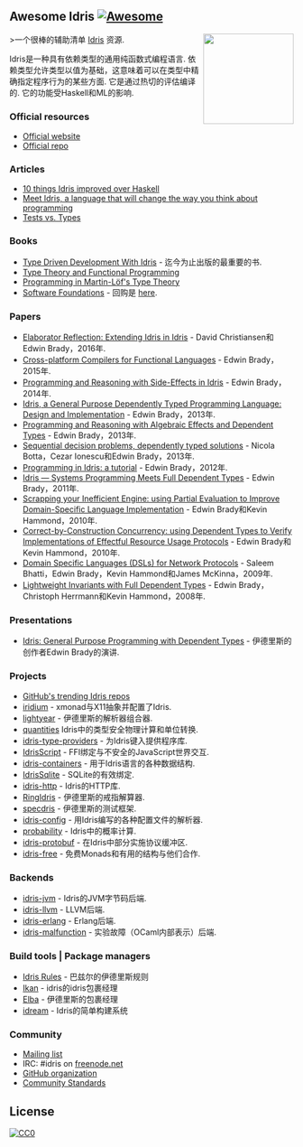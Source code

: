 <div class="github-widget" data-repo="joaomilho/awesome-idris"></div>



## Awesome Idris [![Awesome](https://cdn.rawgit.com/sindresorhus/awesome/d7305f38d29fed78fa85652e3a63e154dd8e8829/media/badge.svg)](https://github.com/sindresorhus/awesome)

[<img src="https://www.idris-lang.org/logo/logo.png" align="right" width="160">](https://www.idris-lang.org/)

&gt;一个很棒的辅助清单 [Idris](https://www.idris-lang.org/) 资源.

 Idris是一种具有依赖类型的通用纯函数式编程语言.  依赖类型允许类型以值为基础，这意味着可以在类型中精确指定程序行为的某些方面.  它是通过热切的评估编译的.  它的功能受Haskell和ML的影响.



### Official resources

* [Official website](https://www.idris-lang.org/)
* [Official repo](https://github.com/idris-lang/Idris-dev)

### Articles

* [10 things Idris improved over Haskell](https://deque.blog/2017/06/14/10-things-idris-improved-over-haskell/)
* [Meet Idris, a language that will change the way you think about programming](http://crufter.com/@crufter/idris-a-language-that-will-change-the-way-you-think-about-programming)
* [Tests vs. Types](http://kevinmahoney.co.uk/articles/tests-vs-types/)

### Books

* [Type Driven Development With Idris](https://www.manning.com/books/type-driven-development-with-idris) - 迄今为止出版的最重要的书.
* [Type Theory and Functional Programming](https://www.cs.kent.ac.uk/people/staff/sjt/TTFP/)
* [Programming in Martin-Löf's Type Theory](http://www.cse.chalmers.se/research/group/logic/book/book.pdf)
* [Software Foundations](https://idris-hackers.github.io/software-foundations/pdf/sf-idris-2018.pdf) - 回购是 [here](https://github.com/idris-hackers/software-foundations).

### Papers

* [Elaborator Reflection: Extending Idris in Idris](https://eb.host.cs.st-andrews.ac.uk/drafts/elab-reflection.pdf) -  David Christiansen和Edwin Brady，2016年.
* [Cross-platform Compilers for Functional Languages](https://eb.host.cs.st-andrews.ac.uk/drafts/compile-idris.pdf) -  Edwin Brady，2015年.
* [Programming and Reasoning with Side-Effects in Idris](https://eb.host.cs.st-andrews.ac.uk/drafts/eff-tutorial.pdf) -  Edwin Brady，2014年.
* [Idris, a General Purpose Dependently Typed Programming Language: Design and Implementation](https://pdfs.semanticscholar.org/1407/220ca09070233dca256433430d29e5321dc2.pdf) -  Edwin Brady，2013年.
* [Programming and Reasoning with Algebraic Effects and Dependent Types](https://eb.host.cs.st-andrews.ac.uk/drafts/effects.pdf) -  Edwin Brady，2013年.
* [Sequential decision problems, dependently typed solutions](http://eb.host.cs.st-andrews.ac.uk/writings/plmms13.pdf) -  Nicola Botta，Cezar Ionescu和Edwin Brady，2013年.
* [Programming in Idris: a tutorial](http://eb.host.cs.st-andrews.ac.uk/writings/idris-tutorial.pdf) -  Edwin Brady，2012年.
* [Idris — Systems Programming Meets Full Dependent Types](https://eb.host.cs.st-andrews.ac.uk/writings/plpv11.pdf) -  Edwin Brady，2011年.
* [Scrapping your Inefficient Engine: using Partial Evaluation to Improve Domain-Specific Language Implementation](http://eb.host.cs.st-andrews.ac.uk/writings/icfp10.pdf) -  Edwin Brady和Kevin Hammond，2010年.
* [Correct-by-Construction Concurrency: using Dependent Types to Verify Implementations of Effectful Resource Usage Protocols](http://eb.host.cs.st-andrews.ac.uk/writings/fi-cbc.pdf) -  Edwin Brady和Kevin Hammond，2010年.
* [Domain Specific Languages (DSLs) for Network Protocols](http://eb.host.cs.st-andrews.ac.uk/drafts/ngna2009-dsl.pdf) -  Saleem Bhatti，Edwin Brady，Kevin Hammond和James McKinna，2009年.
* [Lightweight Invariants with Full Dependent Types](http://eb.host.cs.st-andrews.ac.uk/drafts/tfp08.pdf) -  Edwin Brady，Christoph Herrmann和Kevin Hammond，2008年.

### Presentations

* [Idris: General Purpose Programming with Dependent Types](https://www.youtube.com/watch?v=vkIlW797JN8) - 伊德里斯的创作者Edwin Brady的演讲.

### Projects

* [GitHub's trending Idris repos](https://github.com/trending/idris)
* [iridium](https://github.com/puffnfresh/iridium) -  xmonad与X11抽象并配置了Idris.
* [lightyear](https://github.com/ziman/lightyear) - 伊德里斯的解析器组合器.
* [quantities](https://github.com/timjb/quantities) Idris中的类型安全物理计算和单位转换.
* [idris-type-providers](https://github.com/david-christiansen/idris-type-providers) - 为Idris键入提供程序库.
* [IdrisScript](https://github.com/idris-hackers/IdrisScript) -  FFI绑定与不安全的JavaScript世界交互.
* [idris-containers](https://github.com/jfdm/idris-containers) - 用于Idris语言的各种数据结构.
* [IdrisSqlite](https://github.com/david-christiansen/IdrisSqlite) -  SQLite的有效绑定.
* [idris-http](https://github.com/uwap/idris-http) -  Idris的HTTP库.
* [RingIdris](https://github.com/FranckS/RingIdris) - 伊德里斯的戒指解算器.
* [specdris](https://github.com/pheymann/specdris) - 伊德里斯的测试框架.
* [idris-config](https://github.com/jfdm/idris-config) - 用Idris编写的各种配置文件的解析器.
* [probability](https://github.com/BlackBrane/probability) -  Idris中的概率计算.
* [idris-protobuf](https://github.com/google/idris-protobuf) - 在Idris中部分实施协议缓冲区.
* [idris-free](https://github.com/idris-hackers/idris-free) - 免费Monads和有用的结构与他们合作.

### Backends

* [idris-jvm](https://github.com/mmhelloworld/idris-jvm) -  Idris的JVM字节码后端.
* [idris-llvm](https://github.com/idris-hackers/idris-llvm) -  LLVM后端.
* [idris-erlang](https://github.com/lenary/idris-erlang) -  Erlang后端.
* [idris-malfunction](https://github.com/stedolan/idris-malfunction) - 实验故障（OCaml内部表示）后端.

### Build tools | Package managers

- [Idris Rules](http://idris.build) - 巴兹尔的伊德里斯规则
- [Ikan](https://github.com/idris-industry/ikan) -  idris的idris包裹经理
- [Elba](https://github.com/elba/elba) - 伊德里斯的包裹经理
- [idream](https://github.com/idream-build/idream) -  Idris的简单构建系统

### Community

* [Mailing list](http://groups.google.com/group/idris-lang)
* IRC: #idris on [freenode.net](https://webchat.freenode.net/)
* [GitHub organization](https://github.com/idris-hackers)
* [Community Standards](https://www.idris-lang.org/documentation/community-standards/)

## License

[![CC0](http://mirrors.creativecommons.org/presskit/buttons/88x31/svg/cc-zero.svg)](https://creativecommons.org/publicdomain/zero/1.0/)
